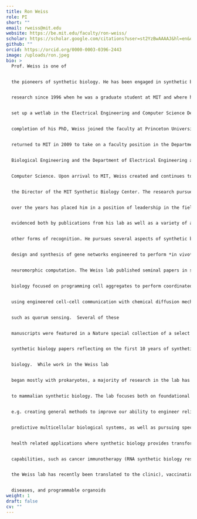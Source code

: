 ```yaml
---
title: Ron Weiss
role: PI
short: ""
email: rweiss@mit.edu
website: https://be.mit.edu/faculty/ron-weiss/
scholar: https://scholar.google.com/citations?user=st2YzBwAAAAJ&hl=en&oi=ao
github: ""
orcid: https://orcid.org/0000-0003-0396-2443
image: /uploads/ron.jpeg
bio: >
  Prof. Weiss is one of


  the pioneers of synthetic biology. He has been engaged in synthetic biology


  research since 1996 when he was a graduate student at MIT and where he helped


  set up a wetlab in the Electrical Engineering and Computer Science Department. After


  completion of his PhD, Weiss joined the faculty at Princeton University, and


  returned to MIT in 2009 to take on a faculty position in the Department of


  Biological Engineering and the Department of Electrical Engineering and


  Computer Science. Upon arrival to MIT, Weiss created and continues to serve as


  the Director of the MIT Synthetic Biology Center. The research pursued by Weiss


  over the years has placed him in a position of leadership in the field, as


  evidenced both by publications from his lab as well as a variety of awards and


  other forms of recognition. He pursues several aspects of synthetic biology, including


  design and synthesis of gene networks engineered to perform *in vivo* analog, digital logic, and


  neuromorphic computation. The Weiss lab published seminal papers in synthetic


  biology focused on programming cell aggregates to perform coordinated tasks


  using engineered cell-cell communication with chemical diffusion mechanisms


  such as quorum sensing.  Several of these


  manuscripts were featured in a Nature special collection of a select number of


  synthetic biology papers reflecting on the first 10 years of synthetic


  biology.  While work in the Weiss lab


  began mostly with prokaryotes, a majority of research in the lab has since shifted


  to mammalian synthetic biology. The lab focuses both on foundational research,


  e.g. creating general methods to improve our ability to engineer reliable and


  predictive multicellular biological systems, as well as pursuing specific


  health related applications where synthetic biology provides transformative


  capabilities, such as cancer immunotherapy (RNA synthetic biology research from


  the Weiss lab has recently been translated to the clinic), vaccination, auto-immune


  diseases, and programmable organoids
weight: 1
draft: false
cv: ""
---
```

